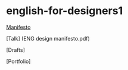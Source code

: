 # english-for-designers1
[Manifesto](manifesto.md)

[Talk] (ENG design manifesto.pdf)

[Drafts]

[Portfolio]
